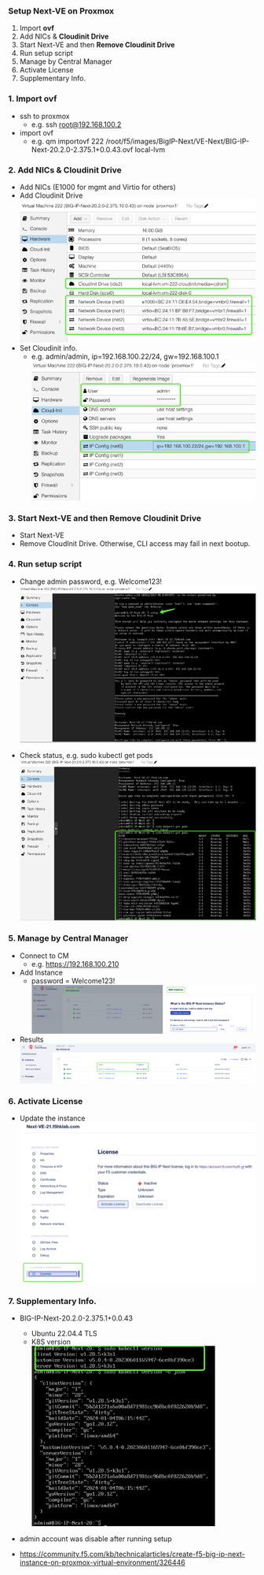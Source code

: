 ### Setup Next-VE on Proxmox
1. Import **ovf**
2. Add NICs & **Cloudinit Drive** 
3. Start Next-VE and then **Remove Cloudinit Drive**
4. Run setup script
5. Manage by Central Manager
6. Activate License
7. Supplementary Info.

### 1. Import ovf
+ ssh to proxmox
  + e.g. ssh root@192.168.100.2
+ import ovf
  + e.g. qm importovf 222 /root/f5/images/BigIP-Next/VE-Next/BIG-IP-Next-20.2.0-2.375.1+0.0.43.ovf local-lvm

### 2. Add NICs & Cloudinit Drive
+ Add NICs (E1000 for mgmt and Virtio for others)
+ Add Cloudinit Drive  
  ![alt text](image-5.png)
+ Set Cloudinit info.
  + e.g. admin/admin, ip=192.168.100.22/24, gw=192.168.100.1  
  ![alt text](image-3.png)

### 3. Start Next-VE and then Remove Cloudinit Drive
+ Start Next-VE
+ Remove CloudInit Drive. Otherwise, CLI access may fail in next bootup.

### 4. Run setup script
+ Change admin password, e.g. Welcome123!
  ![alt text](image-4.png)

+ Check status, e.g. sudo kubectl get pods
  ![alt text](image-6.png)

### 5. Manage by Central Manager
+ Connect to CM
  + e.g. https://192.168.100.210
+ Add Instance
  + password = Welcome123!
  ![alt text](image-8.png)
+ Results  
  ![alt text](image-9.png)

### 6. Activate License
+ Update the instance
  ![alt text](image-10.png)

### 7. Supplementary Info.
+ BIG-IP-Next-20.2.0-2.375.1+0.0.43
  + Ubuntu 22.04.4 TLS
  + K8S version  
    ![alt text](image-7.png)

+ admin account was disable after running setup
  
+ https://community.f5.com/kb/technicalarticles/create-f5-big-ip-next-instance-on-proxmox-virtual-environment/326446



